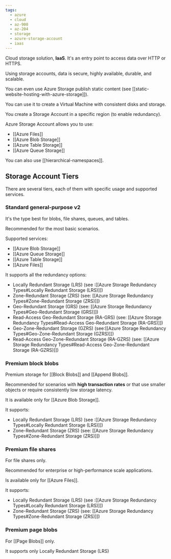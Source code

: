 ```yaml
---
tags:
  - azure
  - cloud
  - az-900
  - az-204
  - storage
  - azure-storage-account
  - iaas
---
```


Cloud storage solution, **IaaS**. It's an entry point to access data over HTTP or HTTPS.

Using storage accounts, data is secure, highly available, durable, and scalable.

You can even use Azure Storage publish static content (see [[static-website-hosting-with-azure-storage]]).

You can use it to create a Virtual Machine with consistent disks and storage.

You create a Storage Account in a specific region (to enable redundancy).

Azure Storage Account allows you to use:

- [[Azure Files]]
- [[Azure Blob Storage]]
- [[Azure Table Storage]]
- [[Azure Queue Storage]]

You can also use [[hierarchical-namespaces]].

## Storage Account Tiers

There are several tiers, each of them with specific usage and supported services.

### Standard general-purpose v2

It's the type best for blobs, file shares, queues, and tables.

Recommended for the most basic scenarios.

Supported services:

- [[Azure Blob Storage]]
- [[Azure Queue Storage]]
- [[Azure Table Storage]]
- [[Azure Files]]

It supports all the redundancy options:

- Locally Redundant Storage (LRS) (see :[[Azure Storage Redundancy Types#Locally Redundant Storage (LRS)]])
- Zone-Redundant Storage (ZRS) (see: [[Azure Storage Redundancy Types#Zone-Redundant Storage (ZRS)]])
- Geo-Redundant Storage (GRS) (see: [[Azure Storage Redundancy Types#Geo-Redundant Storage (GRS)]])
- Read-Access Geo-Redundant Storage (RA-GRS) (see: [[Azure Storage Redundancy Types#Read-Access Geo-Redundant Storage (RA-GRS)]])
- Geo-Zone-Redundant Storage (GZRS) (see:[[Azure Storage Redundancy Types#Geo-Zone-Redundant Storage (GZRS)]])
- Read-Access Geo-Zone-Redundant Storage (RA-GZRS) (see: [[Azure Storage Redundancy Types#Read-Access Geo-Zone-Redundant Storage (RA-GZRS)]])

### Premium block blobs

Premium storage for [[Block Blobs]] and [[Append Blobs]].

Recommended for scenarios with **high transaction rates** or that use smaller objects or require consistently low storage latency.

It is available only for [[Azure Blob Storage]].

It supports:

- Locally Redundant Storage (LRS) (see :[[Azure Storage Redundancy Types#Locally Redundant Storage (LRS)]])
- Zone-Redundant Storage (ZRS) (see: [[Azure Storage Redundancy Types#Zone-Redundant Storage (ZRS)]])

### Premium file shares

For file shares only.

Recommended for enterprise or high-performance scale applications.

Is available only for [[Azure Files]].

It supports:

- Locally Redundant Storage (LRS) (see :[[Azure Storage Redundancy Types#Locally Redundant Storage (LRS)]])
- Zone-Redundant Storage (ZRS) (see: [[Azure Storage Redundancy Types#Zone-Redundant Storage (ZRS)]])

### Premium page blobs

For [[Page Blobs]] only.

It supports only Locally Redundant Storage (LRS)
